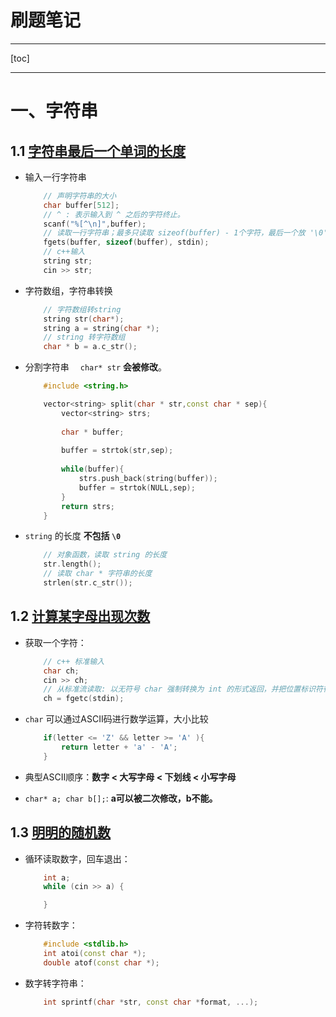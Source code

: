<h1>刷题笔记</h1>

---
[toc]

---
# 一、字符串

## 1.1 [字符串最后一个单词的长度](https://www.nowcoder.com/practice/8c949ea5f36f422594b306a2300315da?tpId=37&&tqId=21224&rp=1&ru=/ta/huawei&qru=/ta/huawei/question-ranking)

- 输入一行字符串
    ```c++
        // 声明字符串的大小
        char buffer[512];
        // ^ : 表示输入到 ^ 之后的字符终止。
        scanf("%[^\n]",buffer);
        // 读取一行字符串；最多只读取 sizeof(buffer) - 1个字符，最后一个放 '\0'
        fgets(buffer, sizeof(buffer), stdin);
        // c++输入
        string str;
        cin >> str;
    ```
- 字符数组，字符串转换
    ```c++
        // 字符数组转string
        string str(char*);
        string a = string(char *); 
        // string 转字符数组
        char * b = a.c_str();
    ```
- 分割字符串
    &emsp;`char* str` **会被修改**。
    ```c++
        #include <string.h>

        vector<string> split(char * str,const char * sep){
            vector<string> strs;
        
            char * buffer;
        
            buffer = strtok(str,sep);
        
            while(buffer){
                strs.push_back(string(buffer));
                buffer = strtok(NULL,sep);
            }
            return strs;
        } 
    ```
- `string` 的长度 **不包括 `\0`**

    ```c++
        // 对象函数，读取 string 的长度
        str.length(); 
        // 读取 char * 字符串的长度
        strlen(str.c_str());
    ```

## 1.2 [计算某字母出现次数](https://www.nowcoder.com/practice/a35ce98431874e3a820dbe4b2d0508b1?tpId=37&tags=&title=&difficulty=0&judgeStatus=0&rp=1)

- 获取一个字符：
    ```c++
        // c++ 标准输入
        char ch;
        cin >> ch;
        // 从标准流读取: 以无符号 char 强制转换为 int 的形式返回，并把位置标识符往前移动。
        ch = fgetc(stdin);
    ```
- `char` 可以通过ASCII码进行数学运算，大小比较

    ```c++
        if(letter <= 'Z' && letter >= 'A' ){
            return letter + 'a' - 'A';
        }
    ```
- 典型ASCII顺序：**数字 < 大写字母 < 下划线 < 小写字母**
- `char* a; char b[];`: **a可以被二次修改，b不能。**

## 1.3 [明明的随机数](https://www.nowcoder.com/practice/3245215fffb84b7b81285493eae92ff0?tpId=37&tags=&title=&difficulty=0&judgeStatus=0&rp=0)

- 循环读取数字，回车退出：
    ```c++
        int a;
        while (cin >> a) {

        } 
    ```
- 字符转数字：
    ```c++
        #include <stdlib.h>
        int atoi(const char *);
        double atof(const char *);
    ```
- 数字转字符串：
    ```c++
        int sprintf(char *str, const char *format, ...); 
    ```